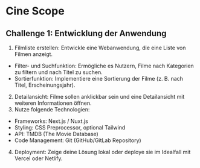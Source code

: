 # Cine Scope

## Challenge 1: Entwicklung der Anwendung

1. Filmliste erstellen: Entwickle eine Webanwendung, die eine Liste von Filmen anzeigt.

- Filter- und Suchfunktion: Ermögliche es Nutzern, Filme nach Kategorien zu filtern und nach
  Titel zu suchen.
- Sortierfunktion: Implementiere eine Sortierung der Filme (z. B. nach Titel, Erscheinungsjahr).

2. Detailansicht: Filme sollen anklickbar sein und eine Detailansicht mit weiteren Informationen
   öffnen.
3. Nutze folgende Technologien:

- Frameworks: Next.js / Nuxt.js
- Styling: CSS Preprocessor, optional Tailwind
- API: TMDB (The Movie Database)
- Code Management: Git (GitHub/GitLab Repository)

4. Deployment: Zeige deine Lösung lokal oder deploye sie im Idealfall mit Vercel oder Netlify.
